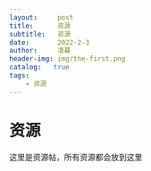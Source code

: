 ```yaml
---
layout:     post
title:      资源
subtitle:   资源
date:       2022-2-3
author:     凌暮
header-img: img/the-first.png
catalog:   true
tags:
    - 资源
---
```

# 资源



这里是资源帖，所有资源都会放到这里

